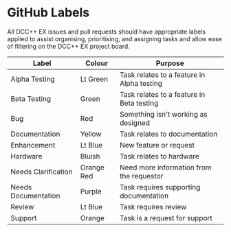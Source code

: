 # GitHub Labels

All DCC++ EX issues and pull requests should have appropriate labels applied to assist organising, prioritising, and assigning tasks and allow ease of filtering on the DCC++ EX project board.

Label | Colour | Purpose
------|--------|--------
Alpha Testing | Lt Green | Task relates to a feature in Alpha testing
Beta Testing | Green | Task relates to a feature in Beta testing
Bug | Red | Something isn't working as designed
Documentation | Yellow | Task relates to documentation
Enhancement | Lt Blue | New feature or request
Hardware | Bluish | Task relates to hardware
Needs Clarification | Orange Red | Need more information from the requestor
Needs Documentation | Purple | Task requires supporting documentation
Review | Lt Blue | Task requires review
Support | Orange | Task is a request for support
